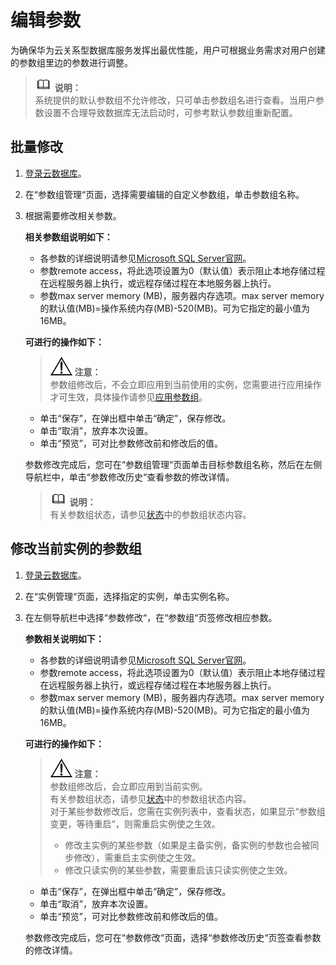 # 编辑参数<a name="zh-cn_topic_0053089721"></a>

为确保华为云关系型数据库服务发挥出最优性能，用户可根据业务需求对用户创建的参数组里边的参数进行调整。

>![](public_sys-resources/icon-note.gif) **说明：**   
>系统提供的默认参数组不允许修改，只可单击参数组名进行查看。当用户参数设置不合理导致数据库无法启动时，可参考默认参数组重新配置。  

## 批量修改<a name="s58aa43af74584cb4a56cb9ed879e5778"></a>

1.  [登录云数据库](https://support.huaweicloud.com/qs-rds/rds_login.html)。
2.  在“参数组管理“页面，选择需要编辑的自定义参数组，单击参数组名称。
3.  根据需要修改相关参数。

    **相关参数组说明如下：**

    -   各参数的详细说明请参见[Microsoft SQL Server官网](https://msdn.microsoft.com/zh-cn/library/ms189631.aspx)。
    -   参数remote access，将此选项设置为0（默认值）表示阻止本地存储过程在远程服务器上执行，或远程存储过程在本地服务器上执行。
    -   参数max server memory \(MB\)，服务器内存选项。max server memory的默认值\(MB\)=操作系统内存\(MB\)-520\(MB\)。可为它指定的最小值为16MB。

    **可进行的操作如下：**

    >![](public_sys-resources/icon-notice.gif) **注意：**   
    >参数组修改后，不会立即应用到当前使用的实例，您需要进行应用操作才可生效，具体操作请参见[应用参数组](应用参数组.md)。  

    -   单击“保存”，在弹出框中单击“确定”，保存修改。
    -   单击“取消”，放弃本次设置。
    -   单击“预览”，可对比参数修改前和修改后的值。

    参数修改完成后，您可在“参数组管理“页面单击目标参数组名称，然后在左侧导航栏中，单击“参数修改历史“查看参数的修改详情。

    >![](public_sys-resources/icon-note.gif) **说明：**   
    >有关参数组状态，请参见[状态](https://support.huaweicloud.com/productdesc-rds/zh-cn_topic_0032472291.html)中的参数组状态内容。  


## 修改当前实例的参数组<a name="section192395951913"></a>

1.  [登录云数据库](https://support.huaweicloud.com/qs-rds/rds_login.html)。
2.  在“实例管理“页面，选择指定的实例，单击实例名称。
3.  在左侧导航栏中选择“参数修改“，在“参数组“页签修改相应参数。

    **参数相关说明如下：**

    -   各参数的详细说明请参见[Microsoft SQL Server官网](https://msdn.microsoft.com/zh-cn/library/ms189631.aspx)。
    -   参数remote access，将此选项设置为0（默认值）表示阻止本地存储过程在远程服务器上执行，或远程存储过程在本地服务器上执行。
    -   参数max server memory \(MB\)，服务器内存选项。max server memory的默认值\(MB\)=操作系统内存\(MB\)-520\(MB\)。可为它指定的最小值为16MB。

    **可进行的操作如下：**

    >![](public_sys-resources/icon-notice.gif) **注意：**   
    >参数组修改后，会立即应用到当前实例。  
    >有关参数组状态，请参见[状态](https://support.huaweicloud.com/productdesc-rds/zh-cn_topic_0032472291.html)中的参数组状态内容。  
    >对于某些参数修改后，您需在实例列表中，查看状态，如果显示“参数组变更，等待重启“，则需重启实例使之生效。  
    >-   修改主实例的某些参数（如果是主备实例，备实例的参数也会被同步修改），需重启主实例使之生效。  
    >-   修改只读实例的某些参数，需要重启该只读实例使之生效。  

    -   单击“保存”，在弹出框中单击“确定”，保存修改。
    -   单击“取消”，放弃本次设置。
    -   单击“预览”，可对比参数修改前和修改后的值。

    参数修改完成后，您可在“参数修改“页面，选择“参数修改历史“页签查看参数的修改详情。


